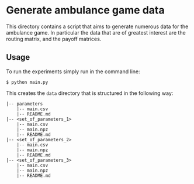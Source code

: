 # Generate ambulance game data

This directory contains a script that aims to generate numerous data for the
ambulance game. In particular the data that are of greatest interest are the
routing matrix, and the payoff matrices.

## Usage

To run the experiments simply run in the command line:

    $ python main.py

This creates the `data` directory that is structured in the following way:

    |-- parameters
        |-- main.csv
        |-- README.md
    |-- <set_of_parameters_1>
        |-- main.csv
        |-- main.npz
        |-- README.md
    |-- <set_of_parameters_2>
        |-- main.csv
        |-- main.npz
        |-- README.md
    |-- <set_of_parameters_3>
        |-- main.csv
        |-- main.npz
        |-- README.md

